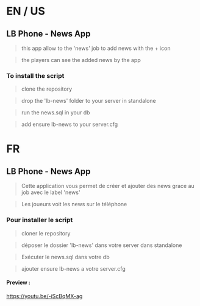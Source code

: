 # EN / US

## LB Phone - News App

> this app allow to the 'news' job to add news with the + icon

> the players can see the added news by the app

### To install the script

> clone the repository

> drop the 'lb-news' folder to your server in standalone

> run the news.sql in your db

> add ensure lb-news to your server.cfg

# FR

## LB Phone - News App

> Cette application vous permet de créer et ajouter des news grace au job avec le label 'news'

> Les joueurs voit les news sur le téléphone

### Pour installer le script

> cloner le repository

> déposer le dossier 'lb-news' dans votre server dans standalone

> Exécuter le news.sql dans votre db

> ajouter ensure lb-news a votre server.cfg

#### Preview :

https://youtu.be/-iScBqMX-ag

